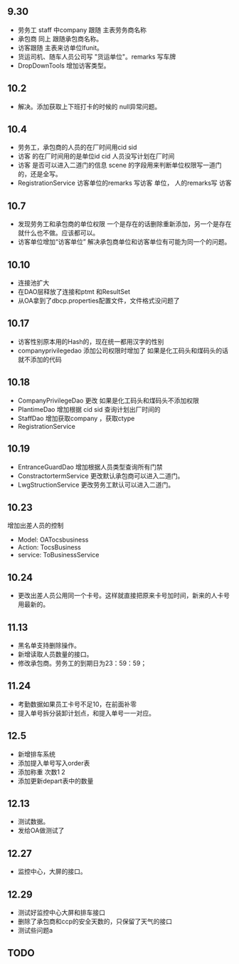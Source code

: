 ﻿## 9.30  
 * 劳务工 staff 中company 跟随 主表劳务商名称
 * 承包商 同上 跟随承包商名称。
 * 访客跟随 主表来访单位lfunit。
 * 货运司机、随车人员公司写 "货运单位"。remarks 写车牌
 * DropDownTools 增加访客类型。
 
## 10.2
 * 解决。添加获取上下班打卡的时候的 null异常问题。


## 10.4 
* 劳务工，承包商的人员的在厂时间用cid  sid
* 访客  的在厂时间用的是单位id cid  人员没写计划在厂时间
* 访客  是否可以进入二道门的信息  scene  的字段用来判断单位权限写一道门的，还是全写。
* RegistrationService  访客单位的remarks 写访客 单位，  人的remarks写 访客


## 10.7
* 发现劳务工和承包商的单位权限 一个是存在的话删除重新添加，另一个是存在就什么也不做。应该都可以。
* 访客单位增加“访客单位”  解决承包商单位和访客单位有可能为同一个的问题。

## 10.10
* 连接池扩大
* 在DAO层释放了连接和ptmt 和ResultSet
* 从OA拿到了dbcp.properties配置文件，文件格式没问题了

## 10.17
* 访客性别原本用的Hash的，现在统一都用汉字的性别
* companyprivilegedao 添加公司权限时增加了 如果是化工码头和煤码头的话就不添加的代码

## 10.18
* CompanyPrivilegeDao 更改 如果是化工码头和煤码头不添加权限
* PlantimeDao 增加根据 cid sid 查询计划出厂时间的
* StaffDao 增加获取company ，获取ctype
* RegistrationService

## 10.19
* EntranceGuardDao 增加根据人员类型查询所有门禁
* ConstractortermService 更改默认承包商可以进入二道门。
* LwgStructionService 更改劳务工默认可以进入二道门。

## 10.23
增加出差人员的控制
* Model: OATocsbusiness
* Action: TocsBusiness
* service: ToBusinessService


## 10.24 
* 更改出差人员公用同一个卡号。这样就直接把原来卡号加时间，新来的人卡号用最新的。

## 11.13
* 黑名单支持删除操作。
* 新增读取人员数量的接口。
* 修改承包商。劳务工的到期日为23：59：59；

## 11.24
* 考勤数据如果员工卡号不足10，在前面补零
* 提入单号拆分装卸计划点，和提入单号一一对应。

## 12.5
* 新增排车系统
* 添加提入单号写入order表
* 添加称重 次数1  2
* 添加更新depart表中的数量

## 12.13
* 测试数据。
* 发给OA做测试了

## 12.27
* 监控中心，大屏的接口。


## 12.29
* 测试好监控中心大屏和排车接口
* 删除了承包商和ccp的安全天数的，只保留了天气的接口
* 测试些问题a


## TODO

